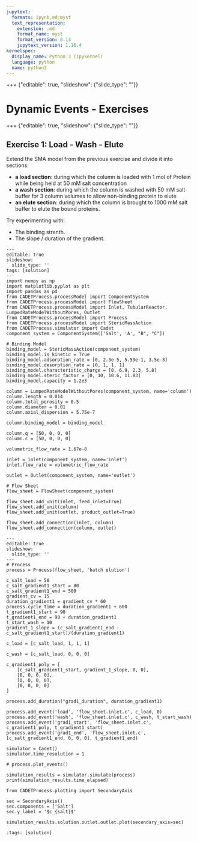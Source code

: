 ```yaml
---
jupytext:
  formats: ipynb,md:myst
  text_representation:
    extension: .md
    format_name: myst
    format_version: 0.13
    jupytext_version: 1.16.4
kernelspec:
  display_name: Python 3 (ipykernel)
  language: python
  name: python3
---
```


+++ {"editable": true, "slideshow": {"slide_type": ""}}

# Dynamic Events - Exercises

+++ {"editable": true, "slideshow": {"slide_type": ""}}

## Exercise 1: Load - Wash - Elute

Extend the SMA model from the previous exercise and divide it into sections:
- __a load section__: during which the column is loaded with 1 mol of Protein while being held at 50 mM salt concentration
- __a wash section__: during which the column is washed with 50 mM salt buffer for 3 column volumes to allow non-binding protein to elute
- __an elute section__: during which the column is brought to 1000 mM salt buffer to elute the bound proteins.

Try experimenting with:
- The binding strenth.
- The slope / duration of the gradient.

```{code-cell} ipython3
---
editable: true
slideshow:
  slide_type: ''
tags: [solution]
---
import numpy as np
import matplotlib.pyplot as plt
import pandas as pd
from CADETProcess.processModel import ComponentSystem
from CADETProcess.processModel import FlowSheet
from CADETProcess.processModel import Inlet, TubularReactor, LumpedRateModelWithoutPores, Outlet
from CADETProcess.processModel import Process
from CADETProcess.processModel import StericMassAction
from CADETProcess.simulator import Cadet
component_system = ComponentSystem(['Salt', 'A', "B", "C"])

# Binding Model
binding_model = StericMassAction(component_system)
binding_model.is_kinetic = True
binding_model.adsorption_rate = [0, 2.3e-5, 5.59e-1, 3.5e-3]
binding_model.desorption_rate = [0, 1, 1, 1]
binding_model.characteristic_charge = [0, 6.9, 2.3, 5.8]
binding_model.steric_factor = [0, 10, 10.6, 11.83]
binding_model.capacity = 1.2e3

column = LumpedRateModelWithoutPores(component_system, name='column')
column.length = 0.014
column.total_porosity = 0.5
column.diameter = 0.01
column.axial_dispersion = 5.75e-7

column.binding_model = binding_model

column.q = [50, 0, 0, 0]
column.c = [50, 0, 0, 0]

volumetric_flow_rate = 1.67e-8

inlet = Inlet(component_system, name='inlet')
inlet.flow_rate = volumetric_flow_rate

outlet = Outlet(component_system, name='outlet')

# Flow Sheet
flow_sheet = FlowSheet(component_system)

flow_sheet.add_unit(inlet, feed_inlet=True)
flow_sheet.add_unit(column)
flow_sheet.add_unit(outlet, product_outlet=True)

flow_sheet.add_connection(inlet, column)
flow_sheet.add_connection(column, outlet)
```

```{code-cell} ipython3
---
editable: true
slideshow:
  slide_type: ''
---
# Process
process = Process(flow_sheet, 'batch elution')

c_salt_load = 50
c_salt_gradient1_start = 80
c_salt_gradient1_end = 500
gradient_cv = 15
duration_gradient1 = gradient_cv * 60
process.cycle_time = duration_gradient1 + 600
t_gradient1_start = 90
t_gradient1_end = 90 + duration_gradient1
t_start_wash = 10
gradient_1_slope = (c_salt_gradient1_end - c_salt_gradient1_start)/(duration_gradient1)

c_load = [c_salt_load, 1, 1, 1]

c_wash = [c_salt_load, 0, 0, 0]

c_gradient1_poly = [
    [c_salt_gradient1_start, gradient_1_slope, 0, 0],
    [0, 0, 0, 0],
    [0, 0, 0, 0],
    [0, 0, 0, 0]
]

process.add_duration("grad1_duration", duration_gradient1)

process.add_event('load', 'flow_sheet.inlet.c', c_load, 0)
process.add_event('wash', 'flow_sheet.inlet.c', c_wash, t_start_wash)
process.add_event('grad1_start', 'flow_sheet.inlet.c', c_gradient1_poly, t_gradient1_start)
process.add_event('grad1_end', 'flow_sheet.inlet.c', [c_salt_gradient1_end, 0, 0, 0], t_gradient1_end)

simulator = Cadet()
simulator.time_resolution = 1

# process.plot_events()

simulation_results = simulator.simulate(process)
print(simulation_results.time_elapsed)

from CADETProcess.plotting import SecondaryAxis

sec = SecondaryAxis()
sec.components = ['Salt']
sec.y_label = '$c_{salt}$'

simulation_results.solution.outlet.outlet.plot(secondary_axis=sec)
```

```{code-cell} ipython3
:tags: [solution]


```
